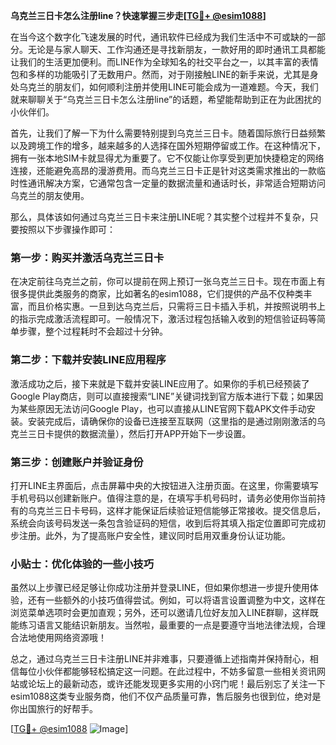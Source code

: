 **乌克兰三日卡怎么注册line？快速掌握三步走[[TG💪+ @esim1088](https://t.me/s/esim1088)]**

在当今这个数字化飞速发展的时代，通讯软件已经成为我们生活中不可或缺的一部分。无论是与家人聊天、工作沟通还是寻找新朋友，一款好用的即时通讯工具都能让我们的生活更加便利。而LINE作为全球知名的社交平台之一，以其丰富的表情包和多样的功能吸引了无数用户。然而，对于刚接触LINE的新手来说，尤其是身处乌克兰的朋友们，如何顺利注册并使用LINE可能会成为一道难题。今天，我们就来聊聊关于“乌克兰三日卡怎么注册line”的话题，希望能帮助到正在为此困扰的小伙伴们。

首先，让我们了解一下为什么需要特别提到乌克兰三日卡。随着国际旅行日益频繁以及跨境工作的增多，越来越多的人选择在国外短期停留或工作。在这种情况下，拥有一张本地SIM卡就显得尤为重要了。它不仅能让你享受到更加快捷稳定的网络连接，还能避免高昂的漫游费用。而乌克兰三日卡正是针对这类需求推出的一款临时性通讯解决方案，它通常包含一定量的数据流量和通话时长，非常适合短期访问乌克兰的朋友使用。

那么，具体该如何通过乌克兰三日卡来注册LINE呢？其实整个过程并不复杂，只要按照以下步骤操作即可：

### 第一步：购买并激活乌克兰三日卡

在决定前往乌克兰之前，你可以提前在网上预订一张乌克兰三日卡。现在市面上有很多提供此类服务的商家，比如著名的esim1088，它们提供的产品不仅种类丰富，而且价格实惠。一旦到达乌克兰后，只需将三日卡插入手机，并按照说明书上的指示完成激活流程即可。一般情况下，激活过程包括输入收到的短信验证码等简单步骤，整个过程耗时不会超过十分钟。

### 第二步：下载并安装LINE应用程序

激活成功之后，接下来就是下载并安装LINE应用了。如果你的手机已经预装了Google Play商店，则可以直接搜索“LINE”关键词找到官方版本进行下载；如果因为某些原因无法访问Google Play，也可以直接从LINE官网下载APK文件手动安装。安装完成后，请确保你的设备已连接至互联网（这里指的是通过刚刚激活的乌克兰三日卡提供的数据流量），然后打开APP开始下一步设置。

### 第三步：创建账户并验证身份

打开LINE主界面后，点击屏幕中央的大按钮进入注册页面。在这里，你需要填写手机号码以创建新账户。值得注意的是，在填写手机号码时，请务必使用你当前持有的乌克兰三日卡号码，这样才能保证后续验证短信能够正常接收。提交信息后，系统会向该号码发送一条包含验证码的短信，收到后将其填入指定位置即可完成初步注册。此外，为了提高账户安全性，建议同时启用双重身份认证功能。

### 小贴士：优化体验的一些小技巧

虽然以上步骤已经足够让你成功注册并登录LINE，但如果你想进一步提升使用体验，还有一些额外的小技巧值得尝试。例如，可以将语言设置调整为中文，这样在浏览菜单选项时会更加直观；另外，还可以邀请几位好友加入LINE群聊，这样既能练习语言又能结识新朋友。当然啦，最重要的一点是要遵守当地法律法规，合理合法地使用网络资源哦！

总之，通过乌克兰三日卡注册LINE并非难事，只要遵循上述指南并保持耐心，相信每位小伙伴都能够轻松搞定这一问题。在此过程中，不妨多留意一些相关资讯网站或论坛上的最新动态，或许还能发现更多实用的小窍门呢！最后别忘了关注一下esim1088这类专业服务商，他们不仅产品质量可靠，售后服务也很到位，绝对是你出国旅行的好帮手。

[[TG💪+ @esim1088](https://t.me/s/esim1088) ![Image](https://i.postimg.cc/4NQfJmqS/Snipaste-2025-05-13-00-14-12.png)]